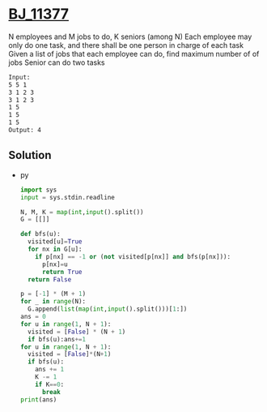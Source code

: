 # [BJ_11377](https://acmicpc.net/problem/11377)

N employees and M jobs to do, K seniors (among N)
Each employee may only do one task, and there shall be one person in charge of each task
Given a list of jobs that each employee can do, find maximum number of of jobs
Senior can do two tasks

```txt
Input:
5 5 1
3 1 2 3
3 1 2 3
1 5
1 5
1 5
Output: 4
```

## Solution

* py

  ```py
  import sys
  input = sys.stdin.readline

  N, M, K = map(int,input().split())
  G = [[]]

  def bfs(u):
    visited[u]=True
    for nx in G[u]:
      if p[nx] == -1 or (not visited[p[nx]] and bfs(p[nx])):
        p[nx]=u
        return True
    return False

  p = [-1] * (M + 1)
  for _ in range(N):
    G.append(list(map(int,input().split()))[1:])
  ans = 0
  for u in range(1, N + 1):
    visited = [False] * (N + 1)
    if bfs(u):ans+=1
  for u in range(1, N + 1):
    visited = [False]*(N+1)
    if bfs(u):
      ans += 1
      K -= 1
      if K==0:
        break
  print(ans)
  ```
